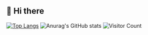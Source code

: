 ## 👋 Hi there 
[![Top Langs](https://github-readme-stats.vercel.app/api/top-langs/?username=Mixiaxiaoyu&layout=donut)](https://github.com/anuraghazra/github-readme-stats)
![Anurag's GitHub stats](https://github-readme-stats.vercel.app/api?username=Mixiaxiaoyu&show_icons=true&theme=transparent)
![Visitor Count](https://profile-counter.glitch.me/Mixiaxiaoyu/count.svg)
